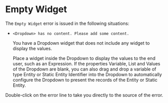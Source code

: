 # Empty Widget

The `Empty Widget` error is issued in the following situations:

* `<Dropdown> has no content. Please add some content.`

    You have a Dropdown widget that does not include any widget to display the values.

    Place a widget inside the Dropdown to display the values to the end user, such as an Expression. If the properties Variable, List and Values of the Dropdown are blank, you can also drag and drop a variable of type Entity or Static Entity Identifier into the Dropdown to automatically configure the Dropdown to present the records of the Entity or Static Entity.

Double-click on the error line to take you directly to the source of the error.
